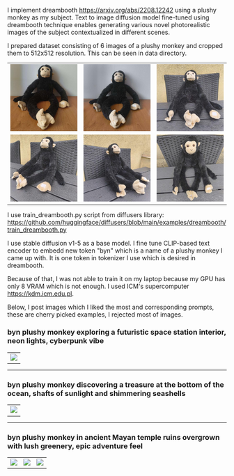 I implement dreambooth https://arxiv.org/abs/2208.12242 using a plushy monkey as my subject. Text to image diffusion model fine-tuned using dreambooth technique enables generating various novel photorealistic images of the subject contextualized in different scenes.

I prepared dataset consisting of 6 images of a plushy monkey and cropped them to 512x512 resolution. This can be seen in data directory.

<table>
  <tr>
    <td><img src="data/cropped/monke1.jpg" width="160"/></td>
    <td><img src="data/cropped/monke2.jpg" width="160"/></td>
    <td><img src="data/cropped/monke3.jpg" width="160"/></td>
  </tr>
  <tr>
    <td><img src="data/cropped/monke4.jpg" width="160"/></td>
    <td><img src="data/cropped/monke5.jpg" width="160"/></td>
    <td><img src="data/cropped/monke6.jpg" width="160"/></td>
  </tr>
</table>


I use train_dreambooth.py script from diffusers library: https://github.com/huggingface/diffusers/blob/main/examples/dreambooth/train_dreambooth.py

I use stable diffusion v1-5 as a base model. I fine tune CLIP-based text encoder to embedd new token "byn" which is a name of a plushy monkey I came up with. It is one token in tokenizer I use which is desired in dreambooth.

Because of that, I was not able to train it on my laptop because my GPU has only 8 VRAM which is not enough. I used ICM's supercomputer https://kdm.icm.edu.pl.

Below, I post images which I liked the most and corresponding prompts, these are cherry picked examples, I rejected most of images.

### byn plushy monkey exploring a futuristic space station interior, neon lights, cyberpunk vibe

<table>
  <tr>
    <td><img src="data/cropped/best/2/10.jpg" width="160"></td>
  </tr>
</table>

---

### byn plushy monkey discovering a treasure at the bottom of the ocean, shafts of sunlight and shimmering seashells

<table>
  <tr>
    <td><img src="data/cropped/best/3/4.jpg" width="160"></td>
  </tr>
</table>

---

### byn plushy monkey in ancient Mayan temple ruins overgrown with lush greenery, epic adventure feel

<table>
  <tr>
    <td><img src="best/4/1.jpg" width="160"></td>
    <td><img src="best/4/4.jpg" width="160"></td>
    <td><img src="best/4/9.jpg" width="160"></td>
  </tr>
</table>


